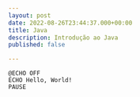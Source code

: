 ```yaml
---
layout: post
date: 2022-08-26T23:44:37.000+00:00
title: Java
description: Introdução ao Java
published: false

---
```


``` batchfile
@ECHO OFF
ECHO Hello, World!
PAUSE
```